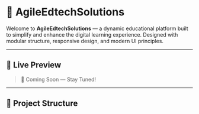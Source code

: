 # 🚀 AgileEdtechSolutions

Welcome to **AgileEdtechSolutions** — a dynamic educational platform built to simplify and enhance the digital learning experience. Designed with modular structure, responsive design, and modern UI principles.

---

## 📸 Live Preview

> 🚧 Coming Soon — Stay Tuned!

--- 

## 📁 Project Structure

